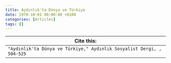 ```yaml
---
title: Aydınlık'ta Dünya ve Türkiye
date: 1970-10-01 00:00:00 +0100
categories: [Articles]
tags: []
---
```




| Cite this:   |
|--------|
| ```"Aydınlık'ta Dünya ve Türkiye," Aydınlık Sosyalist Dergi, , 504-525```

 